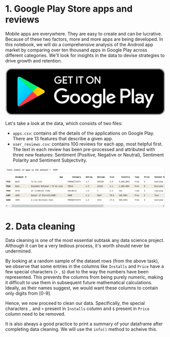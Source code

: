 # 1. Google Play Store apps and reviews
Mobile apps are everywhere. They are easy to create and can be lucrative. Because of these two factors, more and more apps are being developed. In this notebook, we will do a comprehensive analysis of the Android app market by comparing over ten thousand apps in Google Play across different categories. We'll look for insights in the data to devise strategies to drive growth and retention.

<p align="center">
  <img src="https://github.com/quocminh238/The-Android-App-Market-on-Google-Play/blob/main/pictures/google_play.jpg">
</p>

Let's take a look at the data, which consists of two files:
- <code>apps.csv</code>: contains all the details of the applications on Google Play. There are 13 features that describe a given app.
- <code>user_reviews.csv</code>: contains 100 reviews for each app, most helpful first. The text in each review has been pre-processed and attributed with three new features: Sentiment (Positive, Negative or Neutral), Sentiment Polarity and Sentiment Subjectivity.

<p align="center">
  <img src="https://github.com/quocminh238/The-Android-App-Market-on-Google-Play/blob/main/pictures/number_of_apps.jpg">
</p>

# 2. Data cleaning
Data cleaning is one of the most essential subtask any data science project. Although it can be a very tedious process, it's worth should never be undermined.

By looking at a random sample of the dataset rows (from the above task), we observe that some entries in the columns like <code>Installs</code> and <code>Price</code> have a few special characters (<code>+</code> , <code>$</code>) due to the way the numbers have been represented. This prevents the columns from being purely numeric, making it difficult to use them in subsequent future mathematical calculations. Ideally, as their names suggest, we would want these columns to contain only digits from [0-9].

Hence, we now proceed to clean our data. Specifically, the special characters <code>,</code> and <code>+</code> present in <code>Installs</code> column and <code>$</code> present in <code>Price</code> column need to be removed.

It is also always a good practice to print a summary of your dataframe after completing data cleaning. We will use the <code>info()</code> method to acheive this.

